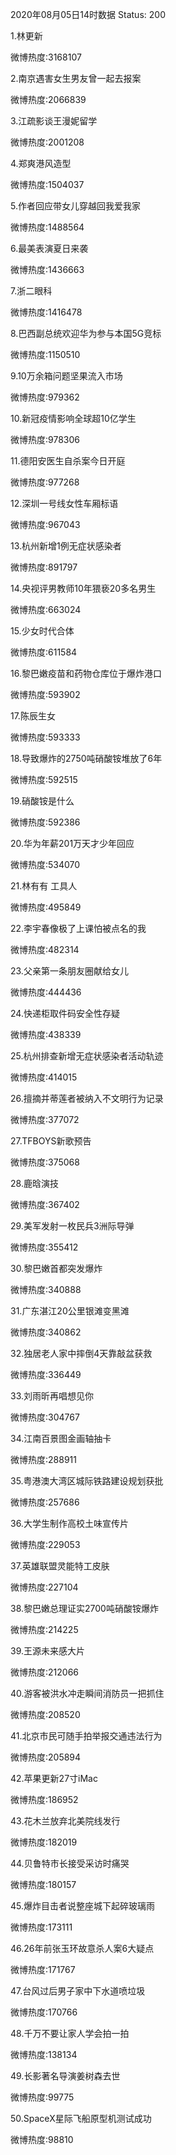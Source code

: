 2020年08月05日14时数据
Status: 200

1.林更新

微博热度:3168107

2.南京遇害女生男友曾一起去报案

微博热度:2066839

3.江疏影谈王漫妮留学

微博热度:2001208

4.郑爽港风造型

微博热度:1504037

5.作者回应带女儿穿越回我爱我家

微博热度:1488564

6.最美表演夏日来袭

微博热度:1436663

7.浙二眼科

微博热度:1416478

8.巴西副总统欢迎华为参与本国5G竞标

微博热度:1150510

9.10万余箱问题坚果流入市场

微博热度:979362

10.新冠疫情影响全球超10亿学生

微博热度:978306

11.德阳安医生自杀案今日开庭

微博热度:977268

12.深圳一号线女性车厢标语

微博热度:967043

13.杭州新增1例无症状感染者

微博热度:891797

14.央视评男教师10年猥亵20多名男生

微博热度:663024

15.少女时代合体

微博热度:611584

16.黎巴嫩疫苗和药物仓库位于爆炸港口

微博热度:593902

17.陈辰生女

微博热度:593333

18.导致爆炸的2750吨硝酸铵堆放了6年

微博热度:592515

19.硝酸铵是什么

微博热度:592386

20.华为年薪201万天才少年回应

微博热度:534070

21.林有有 工具人

微博热度:495849

22.李宇春像极了上课怕被点名的我

微博热度:482314

23.父亲第一条朋友圈献给女儿

微博热度:444436

24.快递柜取件码安全性存疑

微博热度:438339

25.杭州排查新增无症状感染者活动轨迹

微博热度:414015

26.擅摘并蒂莲者被纳入不文明行为记录

微博热度:377072

27.TFBOYS新歌预告

微博热度:375068

28.鹿晗演技

微博热度:367402

29.美军发射一枚民兵3洲际导弹

微博热度:355412

30.黎巴嫩首都突发爆炸

微博热度:340888

31.广东湛江20公里银滩变黑滩

微博热度:340862

32.独居老人家中摔倒4天靠敲盆获救

微博热度:336449

33.刘雨昕再唱想见你

微博热度:304767

34.江南百景图金画轴抽卡

微博热度:288911

35.粤港澳大湾区城际铁路建设规划获批

微博热度:257686

36.大学生制作高校土味宣传片

微博热度:229053

37.英雄联盟灵能特工皮肤

微博热度:227104

38.黎巴嫩总理证实2700吨硝酸铵爆炸

微博热度:214225

39.王源未来感大片

微博热度:212066

40.游客被洪水冲走瞬间消防员一把抓住

微博热度:208520

41.北京市民可随手拍举报交通违法行为

微博热度:205894

42.苹果更新27寸iMac

微博热度:186952

43.花木兰放弃北美院线发行

微博热度:182019

44.贝鲁特市长接受采访时痛哭

微博热度:180157

45.爆炸目击者说整座城下起碎玻璃雨

微博热度:173111

46.26年前张玉环故意杀人案6大疑点

微博热度:171767

47.台风过后男子家中下水道喷垃圾

微博热度:170766

48.千万不要让家人学会拍一拍

微博热度:138134

49.长影著名导演姜树森去世

微博热度:99775

50.SpaceX星际飞船原型机测试成功

微博热度:98810

